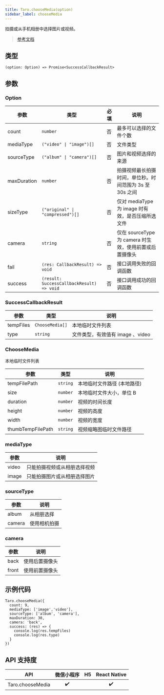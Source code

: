 ```yaml
---
title: Taro.chooseMedia(option)
sidebar_label: chooseMedia
---
```


拍摄或从手机相册中选择图片或视频。

> [参考文档](https://developers.weixin.qq.com/miniprogram/dev/api/media/video/wx.chooseMedia.html)

## 类型

```tsx
(option: Option) => Promise<SuccessCallbackResult>
```

## 参数

### Option

<table>
  <thead>
    <tr>
      <th>参数</th>
      <th>类型</th>
      <th style={{ textAlign: "center"}}>必填</th>
      <th>说明</th>
    </tr>
  </thead>
  <tbody>
    <tr>
      <td>count</td>
      <td><code>number</code></td>
      <td style={{ textAlign: "center"}}>否</td>
      <td>最多可以选择的文件个数</td>
    </tr>
    <tr>
      <td>mediaType</td>
      <td><code>(&quot;video&quot; | &quot;image&quot;)[]</code></td>
      <td style={{ textAlign: "center"}}>否</td>
      <td>文件类型</td>
    </tr>
    <tr>
      <td>sourceType</td>
      <td><code>(&quot;album&quot; | &quot;camera&quot;)[]</code></td>
      <td style={{ textAlign: "center"}}>否</td>
      <td>图片和视频选择的来源</td>
    </tr>
    <tr>
      <td>maxDuration</td>
      <td><code>number</code></td>
      <td style={{ textAlign: "center"}}>否</td>
      <td>拍摄视频最长拍摄时间，单位秒。时间范围为 3s 至 30s 之间</td>
    </tr>
    <tr>
      <td>sizeType</td>
      <td><code>(&quot;original&quot; | &quot;compressed&quot;)[]</code></td>
      <td style={{ textAlign: "center"}}>否</td>
      <td>仅对 mediaType 为 image 时有效，是否压缩所选文件</td>
    </tr>
    <tr>
      <td>camera</td>
      <td><code>string</code></td>
      <td style={{ textAlign: "center"}}>否</td>
      <td>仅在 sourceType 为 camera 时生效，使用前置或后置摄像头</td>
    </tr>
    <tr>
      <td>fail</td>
      <td><code>(res: CallbackResult) =&gt; void</code></td>
      <td style={{ textAlign: "center"}}>否</td>
      <td>接口调用失败的回调函数</td>
    </tr>
    <tr>
      <td>success</td>
      <td><code>(result: SuccessCallbackResult) =&gt; void</code></td>
      <td style={{ textAlign: "center"}}>否</td>
      <td>接口调用成功的回调函数</td>
    </tr>
  </tbody>
</table>

### SuccessCallbackResult

<table>
  <thead>
    <tr>
      <th>参数</th>
      <th>类型</th>
      <th>说明</th>
    </tr>
  </thead>
  <tbody>
    <tr>
      <td>tempFiles</td>
      <td><code>ChooseMedia[]</code></td>
      <td>本地临时文件列表</td>
    </tr>
    <tr>
      <td>type</td>
      <td><code>string</code></td>
      <td>文件类型，有效值有 image 、video</td>
    </tr>
  </tbody>
</table>

### ChooseMedia

本地临时文件列表

<table>
  <thead>
    <tr>
      <th>参数</th>
      <th>类型</th>
      <th>说明</th>
    </tr>
  </thead>
  <tbody>
    <tr>
      <td>tempFilePath</td>
      <td><code>string</code></td>
      <td>本地临时文件路径 (本地路径)</td>
    </tr>
    <tr>
      <td>size</td>
      <td><code>number</code></td>
      <td>本地临时文件大小，单位 B</td>
    </tr>
    <tr>
      <td>duration</td>
      <td><code>number</code></td>
      <td>视频的时间长度</td>
    </tr>
    <tr>
      <td>height</td>
      <td><code>number</code></td>
      <td>视频的高度</td>
    </tr>
    <tr>
      <td>width</td>
      <td><code>number</code></td>
      <td>视频的宽度</td>
    </tr>
    <tr>
      <td>thumbTempFilePath</td>
      <td><code>string</code></td>
      <td>视频缩略图临时文件路径</td>
    </tr>
  </tbody>
</table>

### mediaType

<table>
  <thead>
    <tr>
      <th>参数</th>
      <th>说明</th>
    </tr>
  </thead>
  <tbody>
    <tr>
      <td>video</td>
      <td>只能拍摄视频或从相册选择视频</td>
    </tr>
    <tr>
      <td>image</td>
      <td>只能拍摄图片或从相册选择图片</td>
    </tr>
  </tbody>
</table>

### sourceType

<table>
  <thead>
    <tr>
      <th>参数</th>
      <th>说明</th>
    </tr>
  </thead>
  <tbody>
    <tr>
      <td>album</td>
      <td>从相册选择</td>
    </tr>
    <tr>
      <td>camera</td>
      <td>使用相机拍摄</td>
    </tr>
  </tbody>
</table>

### camera

<table>
  <thead>
    <tr>
      <th>参数</th>
      <th>说明</th>
    </tr>
  </thead>
  <tbody>
    <tr>
      <td>back</td>
      <td>使用后置摄像头</td>
    </tr>
    <tr>
      <td>front</td>
      <td>使用前置摄像头</td>
    </tr>
  </tbody>
</table>

## 示例代码

```tsx
Taro.chooseMedia({
  count: 9,
  mediaType: ['image','video'],
  sourceType: ['album', 'camera'],
  maxDuration: 30,
  camera: 'back',
  success: (res) => {
    console.log(res.tempFiles)
    console.log(res.type)
  }
})
```

## API 支持度

| API | 微信小程序 | H5 | React Native |
| :---: | :---: | :---: | :---: |
| Taro.chooseMedia | ✔️ |  | ✔️ |
